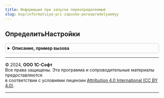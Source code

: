 ```yaml
---
title: Информация при запуске переопределяемый
slug: bsp/informatsiya-pri-zapuske-pereopredelyaemyy
---
```



## ОпределитьНастройки
<details style="margin: 1em 0; padding: 0.5em; border: 1px solid #ccc; border-radius: 6px;">

<summary style="font-weight: bold; cursor: pointer;">Описание, пример вызова</summary>

```bsl

// Определение настроек отображения информации при запуске.
//
// Параметры:
//   Настройки - Структура:
//       * Показывать - Булево - показывать ли информацию в текущем сеансе.
//           Истина - Информация будет показана после входа в программу.
//           Ложь - Информация не будет показана.
//
Процедура ОпределитьНастройки(Настройки) Экспорт
```

Пример вызова
```bsl
ИнформацияПриЗапускеПереопределяемый.ОпределитьНастройки(Настройки) 
```
</details>

---

© 2024, **ООО 1С-Софт**  
Все права защищены. Эта программа и сопроводительные материалы предоставляются  
в соответствии с условиями лицензии [Attribution 4.0 International (CC BY 4.0)](https://creativecommons.org/licenses/by/4.0/legalcode).

---
